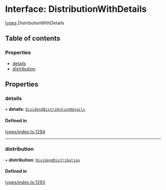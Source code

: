 # Interface: DistributionWithDetails

[types](../wiki/types).DistributionWithDetails

## Table of contents

### Properties

- [details](../wiki/types.DistributionWithDetails#details)
- [distribution](../wiki/types.DistributionWithDetails#distribution)

## Properties

### details

• **details**: [`DividendDistributionDetails`](../wiki/api.entities.DividendDistribution.types.DividendDistributionDetails)

#### Defined in

[types/index.ts:1294](https://github.com/PolymathNetwork/polymesh-sdk/blob/c6fe1be3/src/types/index.ts#L1294)

___

### distribution

• **distribution**: [`DividendDistribution`](../wiki/api.entities.DividendDistribution.DividendDistribution)

#### Defined in

[types/index.ts:1293](https://github.com/PolymathNetwork/polymesh-sdk/blob/c6fe1be3/src/types/index.ts#L1293)
